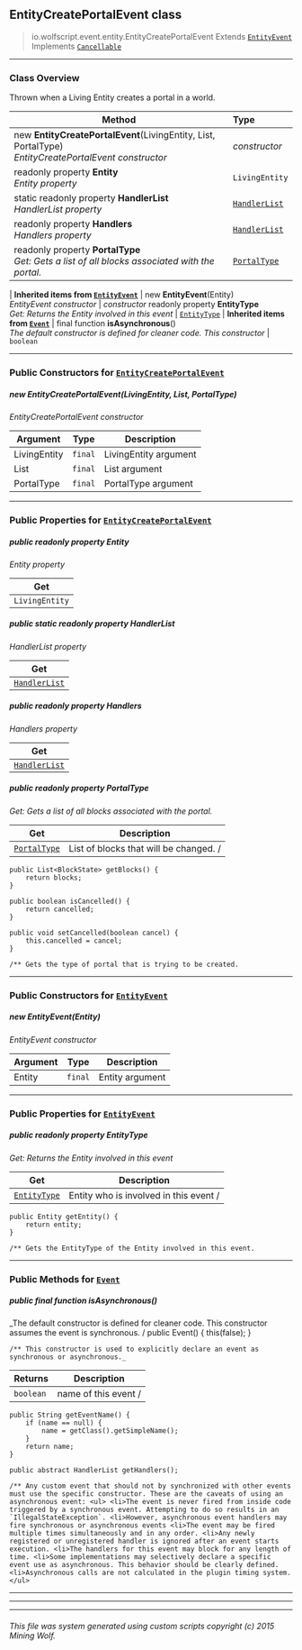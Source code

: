 ## EntityCreatePortalEvent __class__

>io.wolfscript.event.entity.EntityCreatePortalEvent
>Extends [`EntityEvent`](EntityEvent.md)
>Implements [`Cancellable`](..\Cancellable.md)

---

### Class Overview

Thrown when a Living Entity creates a portal in a world.

Method | Type   
--- | :--- 
new __EntityCreatePortalEvent__(LivingEntity, List, PortalType) <br> _EntityCreatePortalEvent constructor_ | _constructor_
 readonly property __Entity__ <br> _Entity property_ | `LivingEntity`
static readonly property __HandlerList__ <br> _HandlerList property_ | [`HandlerList`](..\HandlerList.md)
 readonly property __Handlers__ <br> _Handlers property_ | [`HandlerList`](..\HandlerList.md)
 readonly property __PortalType__ <br> _Get: Gets a list of all blocks associated with the portal._ | [`PortalType`](..\..\PortalType.md)
 |
__Inherited items from [`EntityEvent`](EntityEvent.md)__ |
new __EntityEvent__(Entity) <br> _EntityEvent constructor_ | _constructor_
 readonly property __EntityType__ <br> _Get: Returns the Entity involved in this event_ | [`EntityType`](..\..\entity\EntityType.md)
 |
__Inherited items from [`Event`](..\Event.md)__ |
final function __isAsynchronous__() <br> _The default constructor is defined for cleaner code. This constructor_ | `boolean`







---

### Public Constructors for [`EntityCreatePortalEvent`](EntityCreatePortalEvent.md)

##### <a id='entitycreateportalevent'></a>new __EntityCreatePortalEvent__(LivingEntity, List, PortalType) 

_EntityCreatePortalEvent constructor_

Argument | Type | Description  
--- | --- | --- 
LivingEntity | `final` | LivingEntity argument
List | `final` | List argument
PortalType | `final` | PortalType argument

---

### Public Properties for [`EntityCreatePortalEvent`](EntityCreatePortalEvent.md)

##### <a id='entity'></a>public  readonly property __Entity__

_Entity property_

Get | 
--- | 
`LivingEntity` |



##### <a id='handlerlist'></a>public static readonly property __HandlerList__

_HandlerList property_

Get | 
--- | 
[`HandlerList`](..\HandlerList.md) |



##### <a id='handlers'></a>public  readonly property __Handlers__

_Handlers property_

Get | 
--- | 
[`HandlerList`](..\HandlerList.md) |



##### <a id='portaltype'></a>public  readonly property __PortalType__

_Get: Gets a list of all blocks associated with the portal._

Get | Description
--- | --- 
[`PortalType`](..\..\PortalType.md) | List of blocks that will be changed. /
    public List<BlockState> getBlocks() {
        return blocks;
    }

    public boolean isCancelled() {
        return cancelled;
    }

    public void setCancelled(boolean cancel) {
        this.cancelled = cancel;
    }

    /** Gets the type of portal that is trying to be created.



---
### Public Constructors for [`EntityEvent`](EntityEvent.md)

##### <a id='entityevent'></a>new __EntityEvent__(Entity) 

_EntityEvent constructor_

Argument | Type | Description  
--- | --- | --- 
Entity | `final` | Entity argument

---

### Public Properties for [`EntityEvent`](EntityEvent.md)

##### <a id='entitytype'></a>public  readonly property __EntityType__

_Get: Returns the Entity involved in this event_

Get | Description
--- | --- 
[`EntityType`](..\..\entity\EntityType.md) | Entity who is involved in this event /
    public Entity getEntity() {
        return entity;
    }

    /** Gets the EntityType of the Entity involved in this event.



---

### Public Methods for [`Event`](..\Event.md)

##### <a id='isasynchronous'></a>public final function __isAsynchronous__()

_The default constructor is defined for cleaner code. This constructor assumes the event is synchronous. /
    public Event() {
        this(false);
    }

    /** This constructor is used to explicitly declare an event as synchronous or asynchronous._

Returns | Description
--- | --- 
`boolean` | name of this event /
    public String getEventName() {
        if (name == null) {
            name = getClass().getSimpleName();
        }
        return name;
    }

    public abstract HandlerList getHandlers();

    /** Any custom event that should not by synchronized with other events must use the specific constructor. These are the caveats of using an asynchronous event: <ul> <li>The event is never fired from inside code triggered by a synchronous event. Attempting to do so results in an `IllegalStateException`. <li>However, asynchronous event handlers may fire synchronous or asynchronous events <li>The event may be fired multiple times simultaneously and in any order. <li>Any newly registered or unregistered handler is ignored after an event starts execution. <li>The handlers for this event may block for any length of time. <li>Some implementations may selectively declare a specific event use as asynchronous. This behavior should be clearly defined. <li>Asynchronous calls are not calculated in the plugin timing system. </ul>


---


---


---


###### This file was system generated using custom scripts copyright (c) 2015 Mining Wolf.
	

